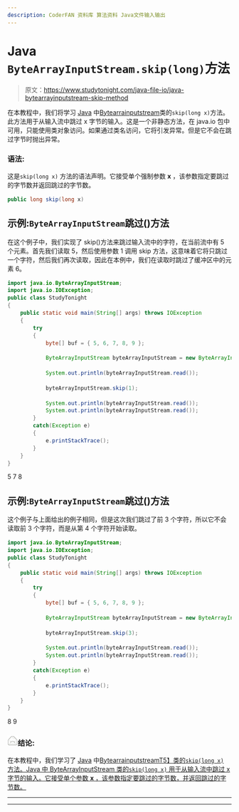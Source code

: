 ```yaml
---
description: CoderFAN 资料库 算法资料 Java文件输入输出
---
```


# Java `ByteArrayInputStream.skip(long)`方法

> 原文：<https://www.studytonight.com/java-file-io/java-bytearrayinputstream-skip-method>

在本教程中，我们将学习 [Java](https://www.studytonight.com/java/) 中[Bytearrainputstream](https://www.studytonight.com/java-file-io/java-bytearrayinputstream-class)类的`skip(long x)`方法。此方法用于从输入流中跳过 x 字节的输入。这是一个非静态方法，在 java.io 包中可用，只能使用类对象访问。如果通过类名访问，它将引发异常。但是它不会在跳过字节时抛出异常。

### 语法:

这是`skip(long x)` 方法的语法声明。它接受单个强制参数 **x** ，该参数指定要跳过的字节数并返回跳过的字节数。

```java
public long skip(long x)
```

## 示例:`ByteArrayInputStream`跳过()方法

在这个例子中，我们实现了 skip()方法来跳过输入流中的字符，在当前流中有 5 个元素。首先我们读取 5，然后使用参数 1 调用 skip 方法，这意味着它将只跳过一个字符，然后我们再次读取，因此在本例中，我们在读取时跳过了缓冲区中的元素 6。

```java
import java.io.ByteArrayInputStream;
import java.io.IOException;
public class StudyTonight 
{
	public static void main(String[] args) throws IOException 
	{ 
		try 
		{
			byte[] buf = { 5, 6, 7, 8, 9 }; 

			ByteArrayInputStream byteArrayInputStream = new ByteArrayInputStream(buf); 

			System.out.println(byteArrayInputStream.read()); 

			byteArrayInputStream.skip(1); 

			System.out.println(byteArrayInputStream.read()); 
			System.out.println(byteArrayInputStream.read()); 
		} 
		catch(Exception e) 
		{
			e.printStackTrace();
		}
	}  
}
```

5
7
8

## 示例:`ByteArrayInputStream`跳过()方法

这个例子与上面给出的例子相同，但是这次我们跳过了前 3 个字符，所以它不会读取前 3 个字符，而是从第 4 个字符开始读取。

```java
import java.io.ByteArrayInputStream;
import java.io.IOException;
public class StudyTonight 
{
	public static void main(String[] args) throws IOException 
	{ 
		try 
		{
			byte[] buf = { 5, 6, 7, 8, 9 }; 

			ByteArrayInputStream byteArrayInputStream = new ByteArrayInputStream(buf); 

			byteArrayInputStream.skip(3); 

			System.out.println(byteArrayInputStream.read()); 
			System.out.println(byteArrayInputStream.read()); 
		} 
		catch(Exception e) 
		{
			e.printStackTrace();
		}
	}  
}
```

8
9

### ![mail](img/6ad6846af98aad278a954670e0e6f06b.png "mail")结论:

在本教程中，我们学习了 [Java](https://www.studytonight.com/java/) 中[Bytearrainputstream](https://www.studytonight.com/java-file-io/java-bytearrayinputstream-class)[T5】类的`skip(long x)` 方法。Java 中 ByteArrayInputStream 类的`skip(long x)` 用于从输入流中跳过 x 字节的输入。它接受单个参数 **x** ，该参数指定要跳过的字节数，并返回跳过的字节数。](https://www.studytonight.com/java-file-io/java-bufferedreader-class)

* * *

* * *